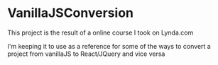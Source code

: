 # VanillaJSConversion
This project is the result of a online course I took on Lynda.com

I'm keeping it to use as a reference for some of the ways to convert a project from vanillaJS to React/JQuery
and vice versa
